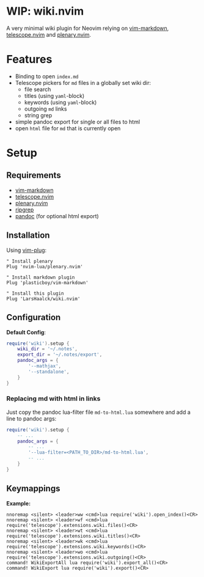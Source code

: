# WIP: wiki.nvim

A very minimal wiki plugin for Neovim relying on [vim-markdown](https://github.com/plasticboy/vim-markdown), [telescope.nvim](https://github.com/nvim-telescope/telescope.nvim) and [plenary.nvim](https://github.com/nvim-lua/plenary.nvim).

Features
=============================

* Binding to open `index.md`
* Telescope pickers for `md` files in a globally set wiki dir:
    * file search
    * titles (using `yaml`-block)
    * keywords (using `yaml`-block)
    * outgoing `md` links
    * string grep 
* simple pandoc export for single or all files to html
* open `html` file for `md` that is currently open

Setup
=============================

## Requirements

* [vim-markdown](https://github.com/plasticboy/vim-markdown)
* [telescope.nvim](https://github.com/nvim-telescope/telescope.nvim) 
* [plenary.nvim](https://github.com/nvim-lua/plenary.nvim)
* [ripgrep](https://github.com/BurntSushi/ripgrep)
* [pandoc](https://pandoc.org/) (for optional html export)

## Installation

Using [vim-plug](https://github.com/junegunn/vim-plug):

```viml
" Install plenary
Plug 'nvim-lua/plenary.nvim'

" Install markdown plugin
Plug 'plasticboy/vim-markdown'

" Install this plugin
Plug 'LarsHaalck/wiki.nvim'
```

## Configuration

**Default Config**:

```lua
require('wiki').setup {
    wiki_dir = '~/.notes',
    export_dir = '~/.notes/export',
    pandoc_args = {
        '--mathjax',
        '--standalone',
    }
}
```

### Replacing md with html in links

Just copy the pandoc lua-filter file `md-to-html.lua` somewhere and add a line to pandoc args:

```lua
require('wiki').setup {
    -- ...
    pandoc_args = {
        -- ...
        '--lua-filter=<PATH_TO_DIR>/md-to-html.lua',
        -- ...
    }
}
```


## Keymappings

**Example:**

```viml
nnoremap <silent> <leader>ww <cmd>lua require('wiki').open_index()<CR>
nnoremap <silent> <leader>wf <cmd>lua require('telescope').extensions.wiki.files()<CR>
nnoremap <silent> <leader>wt <cmd>lua require('telescope').extensions.wiki.titles()<CR>
nnoremap <silent> <leader>wk <cmd>lua require('telescope').extensions.wiki.keywords()<CR>
nnoremap <silent> <leader>wo <cmd>lua require('telescope').extensions.wiki.outgoing()<CR>
command! WikiExportAll lua require('wiki').export_all()<CR>
command! WikiExport lua require('wiki').export()<CR>

```
